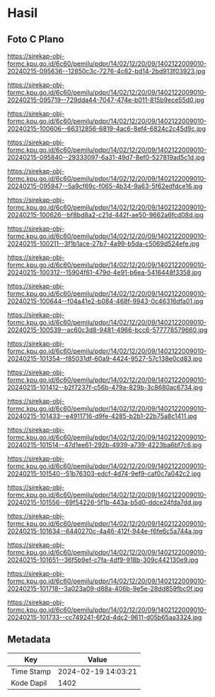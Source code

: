 # Hasil

## Foto C Plano

https://sirekap-obj-formc.kpu.go.id/6c60/pemilu/pdpr/14/02/12/20/09/1402122009010-20240215-095636--12850c3c-7276-4c62-bd14-2bd913f03923.jpg

https://sirekap-obj-formc.kpu.go.id/6c60/pemilu/pdpr/14/02/12/20/09/1402122009010-20240215-095719--729dda44-7047-474e-b011-815b9ece55d0.jpg

https://sirekap-obj-formc.kpu.go.id/6c60/pemilu/pdpr/14/02/12/20/09/1402122009010-20240215-100606--66312856-6819-4ac6-8ef4-6824c2c45d9c.jpg

https://sirekap-obj-formc.kpu.go.id/6c60/pemilu/pdpr/14/02/12/20/09/1402122009010-20240215-095840--29333097-6a31-49d7-8ef0-527819ad5c1d.jpg

https://sirekap-obj-formc.kpu.go.id/6c60/pemilu/pdpr/14/02/12/20/09/1402122009010-20240215-095947--5a9cf69c-f065-4b34-9a63-5f62edfdce16.jpg

https://sirekap-obj-formc.kpu.go.id/6c60/pemilu/pdpr/14/02/12/20/09/1402122009010-20240215-100626--bf8bd8a2-c21d-442f-ae50-9662a6fcd08d.jpg

https://sirekap-obj-formc.kpu.go.id/6c60/pemilu/pdpr/14/02/12/20/09/1402122009010-20240215-100211--3f1b1ace-27b7-4a99-b5da-c5069d524efe.jpg

https://sirekap-obj-formc.kpu.go.id/6c60/pemilu/pdpr/14/02/12/20/09/1402122009010-20240215-100312--15904f61-479d-4e91-b6ea-5416448f3358.jpg

https://sirekap-obj-formc.kpu.go.id/6c60/pemilu/pdpr/14/02/12/20/09/1402122009010-20240215-100644--f04a41e2-b084-468f-9943-0c46316dfa01.jpg

https://sirekap-obj-formc.kpu.go.id/6c60/pemilu/pdpr/14/02/12/20/09/1402122009010-20240215-100539--ac60c3d8-9481-4966-bcc6-577778579660.jpg

https://sirekap-obj-formc.kpu.go.id/6c60/pemilu/pdpr/14/02/12/20/09/1402122009010-20240215-101354--f85031df-60a9-4424-9527-57c138e0cd83.jpg

https://sirekap-obj-formc.kpu.go.id/6c60/pemilu/pdpr/14/02/12/20/09/1402122009010-20240215-101412--b2f7237f-c56b-479a-829b-3c8680ac6734.jpg

https://sirekap-obj-formc.kpu.go.id/6c60/pemilu/pdpr/14/02/12/20/09/1402122009010-20240215-101433--e4911716-d9fe-4285-b2b1-22b75a8c1411.jpg

https://sirekap-obj-formc.kpu.go.id/6c60/pemilu/pdpr/14/02/12/20/09/1402122009010-20240215-101514--47d1ee61-292b-4939-a739-4223ba6bf7c6.jpg

https://sirekap-obj-formc.kpu.go.id/6c60/pemilu/pdpr/14/02/12/20/09/1402122009010-20240215-101540--51b76303-edcf-4d74-9ef9-caf0c7a042c2.jpg

https://sirekap-obj-formc.kpu.go.id/6c60/pemilu/pdpr/14/02/12/20/09/1402122009010-20240215-101556--69f54226-5f1b-443a-b5d0-ddce24fda7dd.jpg

https://sirekap-obj-formc.kpu.go.id/6c60/pemilu/pdpr/14/02/12/20/09/1402122009010-20240215-101634--6440270c-4a46-412f-944e-f6fe6c5a744a.jpg

https://sirekap-obj-formc.kpu.go.id/6c60/pemilu/pdpr/14/02/12/20/09/1402122009010-20240215-101651--36f5b9ef-c7fa-4df9-918b-309c442130e9.jpg

https://sirekap-obj-formc.kpu.go.id/6c60/pemilu/pdpr/14/02/12/20/09/1402122009010-20240215-101718--3a023a09-d88a-406b-9e5e-28dd859fbc0f.jpg

https://sirekap-obj-formc.kpu.go.id/6c60/pemilu/pdpr/14/02/12/20/09/1402122009010-20240215-101733--cc749241-6f2d-4dc2-9611-d05b65aa3324.jpg


## Metadata

| Key        | Value               |
| ---------- | ------------------- |
| Time Stamp | 2024-02-19 14:03:21 |
| Kode Dapil | 1402                |



